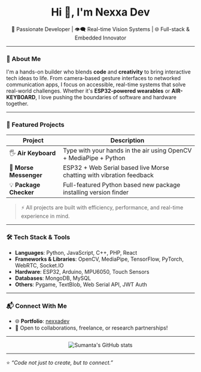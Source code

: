 <!-- README.md -->

<h1 align="center">Hi 👋, I'm Nexxa Dev</h1>
<p align="center">🚀 Passionate Developer | 👁️‍🗨️ Real-time Vision Systems | 🌐 Full-stack & Embedded Innovator</p>

---

### 🧠 About Me

I'm a hands-on builder who blends **code** and **creativity** to bring interactive tech ideas to life. From camera-based gesture interfaces to networked communication apps, I focus on accessible, real-time systems that solve real-world challenges. Whether it's **ESP32-powered wearables** or **AIR-KEYBOARD**, I love pushing the boundaries of software and hardware together.

---

### 💼 Featured Projects

| Project                        | Description                                                                 |
|-------------------------------|-----------------------------------------------------------------------------|
| 🖐️ **Air Keyboard**           | Type with your hands in the air using OpenCV + MediaPipe + Python          |
| 🎥 **Morse Messenger**        | ESP32 + Web Serial based live Morse chatting with vibration feedback       |
| 💡 **Package Checker**      | Full-featured Python based new package installing version finder             |

> ⚡ All projects are built with efficiency, performance, and real-time experience in mind.

---

### 🛠️ Tech Stack & Tools

- **Languages**: Python, JavaScript, C++, PHP, React 
- **Frameworks & Libraries**: OpenCV, MediaPipe, TensorFlow, PyTorch, WebRTC, Socket.IO  
- **Hardware**: ESP32, Arduino, MPU6050, Touch Sensors  
- **Databases**: MongoDB, MySQL  
- **Others**: Pygame, TextBlob, Web Serial API, JWT Auth

---

### 📬 Connect With Me

- 🌐 **Portfolio**: [nexxadev](https://nexxadev.github.io)
- 📧 Open to collaborations, freelance, or research partnerships!

---

<p align="center">
  <img src="https://github-readme-stats.vercel.app/api?username=nexxadev&show_icons=true&theme=tokyonight" alt="Sumanta's GitHub stats" />
</p>

---

⭐ _“Code not just to create, but to connect.”_  
